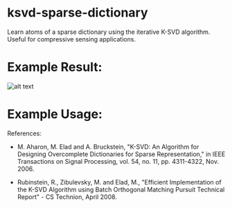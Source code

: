 # ksvd-sparse-dictionary
Learn atoms of a sparse dictionary using the iterative K-SVD algorithm. Useful for compressive sensing applications.

# Example Result:
![alt text](https://github.com/syanga/ksvd-sparse-dictionary/tree/master/test/true_vs_reconstruct.png)

# Example Usage:

References:
* M. Aharon, M. Elad and A. Bruckstein, "K-SVD: An Algorithm for Designing Overcomplete Dictionaries for Sparse Representation," in IEEE Transactions on Signal Processing, vol. 54, no. 11, pp. 4311-4322, Nov. 2006.

* Rubinstein, R., Zibulevsky, M. and Elad, M., "Efficient Implementation of the K-SVD Algorithm using Batch Orthogonal Matching Pursuit Technical Report" - CS Technion, April 2008.
